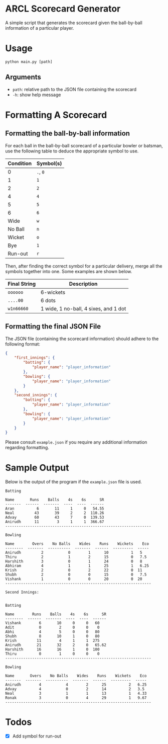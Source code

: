 # ARCL Scorecard Generator

A simple script that generates the scorecard given the ball-by-ball information of a particular player.

# Usage

`python main.py [path]`

## Arguments

-   `path`: relative path to the JSON file containing the scorecard
-   `-h`: show help message

# Formatting A Scorecard

## Formatting the ball-by-ball information

For each ball in the ball-by-ball scorecard of a particular bowler or batsman, use the following table to deduce the appropriate symbol to use.

| Condition | Symbol(s) |
| --------- | --------- |
| 0         | `.`, `0`  |
| 1         | `1`       |
| 2         | `2`       |
| 4         | `4`       |
| 5         | `5`       |
| 6         | `6`       |
| Wide      | `w`       |
| No Ball   | `n`       |
| Wicket    | `o`       |
| Bye       | `1`       |
| Run-out   | `r`       |

Then, after finding the correct symbol for a particular delivery, merge all the symbols together into one. Some examples are shown below.

| Final String | Description                           |
| ------------ | ------------------------------------- |
| `oooooo`     | 6-wickets                             |
| `....00`     | 6 dots                                |
| `w1n66660`   | 1 wide, 1 no-ball, 4 sixes, and 1 dot |

## Formatting the final JSON File

The JSON file (containing the scorecard information) should adhere to the following format:

```json
{
    "first_innings": {
        "batting": {
            "player_name": "player_information"
        },
        "bowling": {
            "player_name": "player_information"
        }
    },
    "second_innings": {
        "batting": {
            "player_name": "player_information"
        },
        "bowling": {
            "player_name": "player_information"
        }
    }
}
```

Please consult `example.json` if you require any additional information regarding formatting.

# Sample Output

Below is the output of the program if the `example.json` file is used.

```
Batting

Name       Runs    Balls    4s    6s      SR
-------  ------  -------  ----  ----  ------
Aran          6       11     1     0   54.55
Neal         43       39     2     2  110.26
Advay        60       43     7     0  139.53
Anirudh      11        3     1     1  366.67
-----------------------------------------------------------------

Bowling

Name        Overs    No Balls    Wides    Runs    Wickets    Eco
--------  -------  ----------  -------  ------  ---------  -----
Anirudh         2           0        1      10          1   5
Thiru           2           1        2      15          0   7.5
Harshith        3           0        1      24          0   8
Abhiram         4           1        1      25          1   6.25
Krish           2           0        2      22          0  11
Shubh           2           0        0      15          0   7.5
Vishank         1           0        0      20          0  20
-----------------------------------------------------------------

Second Innings:


Batting

Name        Runs    Balls    4s    6s      SR
--------  ------  -------  ----  ----  ------
Vishank        6       10     0     0   60
Adit           0        2     0     0    0
Abhi           4        5     0     0   80
Shubh          8       10     1     0   80
Krish         11        4     1     1  275
Anirudh       21       32     2     0   65.62
Harshith      16       16     1     0  100
Thiru          0        1     0     0    0
-----------------------------------------------------------------

Bowling

Name       Overs    No Balls    Wides    Runs    Wickets    Eco
-------  -------  ----------  -------  ------  ---------  -----
Anirudh        4           4        2      25          2   6.25
Advay          4           0        2      14          2   3.5
Neal           3           1        1      13          1   4.33
Ronak          3           0        4      29          1   9.67
-----------------------------------------------------------------
```

# Todos

-   [x] Add symbol for run-out
